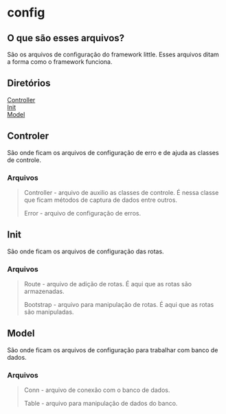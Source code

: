 # config

## O que são esses arquivos?  

São os arquivos de configuração do framework little. Esses arquivos ditam a forma como o framework funciona.  

## Diretórios

<a href="#controller">Controller</a>  
<a href="#init">Init</a>  
<a href="#model">Model</a>  

<p id="controller"></p>

## Controler

São onde ficam os arquivos de configuração de erro e de ajuda as classes de controle.  

### Arquivos

>Controller - arquivo de auxilio as classes de controle. É nessa classe que ficam métodos de captura de dados entre outros.
>
>Error - arquivo de configuração de erros.

<p id="init"></p>

## Init

São onde ficam os arquivos de configuração das rotas.  

### Arquivos

>Route - arquivo de adição de rotas. É aqui que as rotas são armazenadas.
>
>Bootstrap - arquivo para manipulação de rotas. É aqui que as rotas são manipuladas.

<p id="model"></p>

## Model

São onde ficam os arquivos de configuração para trabalhar com banco de dados. 

### Arquivos

>Conn - arquivo de conexão com o banco de dados.
>
>Table - arquivo para manipulação de dados do banco.
